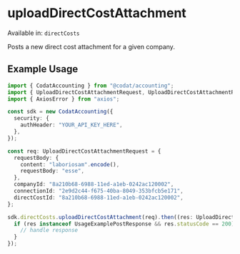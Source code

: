 # uploadDirectCostAttachment
Available in: `directCosts`

Posts a new direct cost attachment for a given company.

## Example Usage
```typescript
import { CodatAccounting } from "@codat/accounting";
import { UploadDirectCostAttachmentRequest, UploadDirectCostAttachmentResponse } from "@codat/accounting/dist/sdk/models/operations";
import { AxiosError } from "axios";

const sdk = new CodatAccounting({
  security: {
    authHeader: "YOUR_API_KEY_HERE",
  },
});

const req: UploadDirectCostAttachmentRequest = {
  requestBody: {
    content: "laboriosam".encode(),
    requestBody: "esse",
  },
  companyId: "8a210b68-6988-11ed-a1eb-0242ac120002",
  connectionId: "2e9d2c44-f675-40ba-8049-353bfcb5e171",
  directCostId: "8a210b68-6988-11ed-a1eb-0242ac120002",
};

sdk.directCosts.uploadDirectCostAttachment(req).then((res: UploadDirectCostAttachmentResponse | AxiosError) => {
  if (res instanceof UsageExamplePostResponse && res.statusCode == 200) {
    // handle response
  }
});
```
